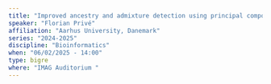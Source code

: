 ```yaml
---
title: "Improved ancestry and admixture detection using principal component analysis of genetic data"
speaker: "Florian Privé"
affiliation: "Aarhus University, Danemark"
series: "2024-2025"
discipline: "Bioinformatics"
when: "06/02/2025 - 14:00"
type: bigre
where: "IMAG Auditorium "
---
```

